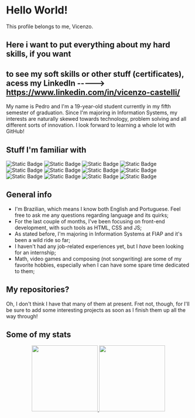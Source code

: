 # Hello World!
This profile belongs to me, Vicenzo.

## Here i want to put everything about my hard skills, if you want
## to see my soft skills or other stuff (certificates), acess my LinkedIn -----> https://www.linkedin.com/in/vicenzo-castelli/

My name is Pedro and I'm a 19-year-old student currently in my fifth semester of graduation. Since I'm majoring in Information Systems, my interests are naturally skewed towards technology, problem solving and all different sorts of innovation. I look forward to learning a whole lot with GitHub!

## Stuff I'm familiar with

![Static Badge](https://img.shields.io/badge/HTML5-%23f16529?style=for-the-badge&logo=html5&logoColor=white)
![Static Badge](https://img.shields.io/badge/CSS3-%232a65f1?style=for-the-badge&logo=css3&logoColor=white)
![Static Badge](https://img.shields.io/badge/JS-%23f0db4e?style=for-the-badge&logo=javascript&logoColor=%23323230)
![Static Badge](https://img.shields.io/badge/TS-%233178c6?style=for-the-badge&logo=typescript&logoColor=white)
![Static Badge](https://img.shields.io/badge/Java-%230c1a33?style=for-the-badge&logo=openjdk&logoColor=white)
![Static Badge](https://img.shields.io/badge/Angular-%23de0031?style=for-the-badge&logo=angular&logoColor=white)
![Static Badge](https://img.shields.io/badge/Dart-%2358b7f1?style=for-the-badge&logo=dart&logoColor=white)
![Static Badge](https://img.shields.io/badge/Flutter-%2347d2fd?style=for-the-badge&logo=flutter&logoColor=white)
![Static Badge](https://img.shields.io/badge/Kotlin-%23816ee2?style=for-the-badge&logo=kotlin&logoColor=white)
![Static Badge](https://img.shields.io/badge/Oracle%20Database-%23e32024?style=for-the-badge&logo=oracle&logoColor=white)
![Static Badge](https://img.shields.io/badge/MySQL-%2300758f?style=for-the-badge&logo=mysql&logoColor=white)
![Static Badge](https://img.shields.io/badge/Cisco%20Packet%20Tracer-%23049fd8?style=for-the-badge&logo=cisco&logoColor=white)

## General info

- I'm Brazilian, which means I know both English and Portuguese. Feel free to ask me any questions regarding language and its quirks;
- For the last couple of months, I've been focusing on front-end development, with such tools as HTML, CSS and JS;
- As stated before, I'm majoring in Information Systems at FIAP and it's been a wild ride so far;
- I haven't had any job-related experiences yet, but I _have_ been looking for an internship;
- Math, video games and composing (not songwriting) are some of my favorite hobbies, especially when I can have some spare time dedicated to them;

## My repositories?

Oh, I don't think I have that many of them at present. Fret not, though, for I'll be sure to add some interesting projects as soon as I finish them up all the way through!

## Some of my stats

<p align="center">
<a href="https://github.com/pedrotura">
  <img height="180em" src="https://github-readme-stats-eight-theta.vercel.app/api?username=pedrotura&show_icons=true&theme=algolia&include_all_commits=true&count_private=true"/>
  <img height="180em" src="https://github-readme-stats-eight-theta.vercel.app/api/top-langs/?username=pedrotura&layout=compact&langs_count=8&theme=algolia"/>
</a>
</p>

